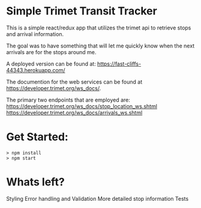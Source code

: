 # Simple Trimet Transit Tracker

This is a simple react/redux app that utilizes the trimet api to retrieve stops and arrival information.

The goal was to have something that will let me quickly know when the next arrivals are for the stops around me.

A deployed version can be found at:
https://fast-cliffs-44343.herokuapp.com/

The documention for the web services can be found at https://developer.trimet.org/ws_docs/.

The primary two endpoints that are employed are:
https://developer.trimet.org/ws_docs/stop_location_ws.shtml
https://developer.trimet.org/ws_docs/arrivals_ws.shtml

# Get Started:

```
> npm install
> npm start
```
# Whats left?

Styling
Error handling and Validation
More detailed stop information
Tests
